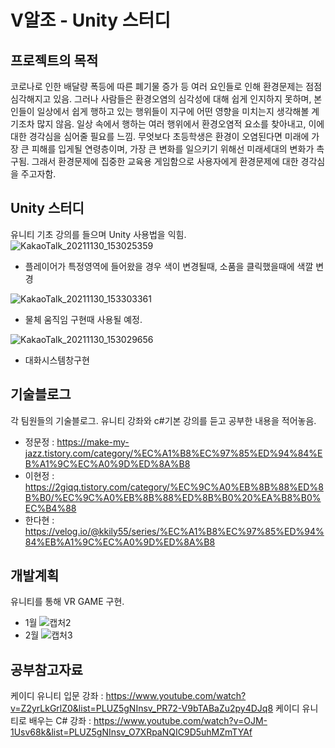 # V알조 - Unity 스터디
프로젝트의 목적
--
코로나로 인한 배달량 폭등에 따른 폐기물 증가 등 여러 요인들로 인해 환경문제는 점점 심각해지고 있음. 그러나 사람들은 환경오염의 심각성에 대해 쉽게 인지하지 못하며, 본인들이 일상에서 쉽게 행하고 있는 행위들이 지구에 어떤 영향을 미치는지 생각해볼 계기조차 많지 않음. 일상 속에서 행하는 여러 행위에서 환경오염적 요소를 찾아내고, 이에 대한 경각심을 심어줄 필요를 느낌.
무엇보다 초등학생은 환경이 오염된다면 미래에 가장 큰 피해를 입게될 연령층이며, 가장 큰 변화를 일으키기 위해선 미래세대의 변화가 촉구됨. 그래서 환경문제에 집중한 교육용 게임함으로 사용자에게 환경문제에 대한 경각심을 주고자함.

Unity 스터디
--
유니티 기초 강의를 들으며 Unity 사용법을 익힘.
![KakaoTalk_20211130_153025359](https://user-images.githubusercontent.com/68942045/144184862-59723404-623c-459d-8532-617bcbf3fab3.gif)
- 플레이어가 특정영역에 들어왔을 경우 색이 변경될때, 소품을 클릭했을때에 색깔 변경


![KakaoTalk_20211130_153303361](https://user-images.githubusercontent.com/68942045/144185100-fb95eb65-0e02-4d48-b17f-3b422ead1f18.gif)
- 물체 움직임 구현때 사용될 예정.


![KakaoTalk_20211130_153029656](https://user-images.githubusercontent.com/68942045/144185257-2218535c-b2f4-4b46-8c77-97725fd7c9fc.gif)
- 대화시스템창구현

기술블로그
--
각 팀원들의 기술블로그. 유니티 강좌와 c#기본 강의를 듣고 공부한 내용을 적어놓음.
- 정문정 : <https://make-my-jazz.tistory.com/category/%EC%A1%B8%EC%97%85%ED%94%84%EB%A1%9C%EC%A0%9D%ED%8A%B8>
- 이현정 : <https://2giqq.tistory.com/category/%EC%9C%A0%EB%8B%88%ED%8B%B0/%EC%9C%A0%EB%8B%88%ED%8B%B0%20%EA%B8%B0%EC%B4%88>
- 한다현 : <https://velog.io/@kkily55/series/%EC%A1%B8%EC%97%85%ED%94%84%EB%A1%9C%EC%A0%9D%ED%8A%B8>


개발계획
--
유니티를 통해 VR GAME 구현. 
- 1월 
![캡처2](https://user-images.githubusercontent.com/68942045/144195950-72988a91-12e4-483e-a7e2-d38257867bf5.JPG)
- 2월
![캡처3](https://user-images.githubusercontent.com/68942045/144195982-dd82e0eb-8208-4784-8aad-2957f88ffdbd.JPG)


공부참고자료
--
케이디 유니티 입문 강좌 : <https://www.youtube.com/watch?v=Z2yrLkGrlZ0&list=PLUZ5gNInsv_PR72-V9bTABaZu2py4DJq8>
케이디 유니티로 배우는 C# 강좌 : <https://www.youtube.com/watch?v=OJM-1Usv68k&list=PLUZ5gNInsv_O7XRpaNQIC9D5uhMZmTYAf>
